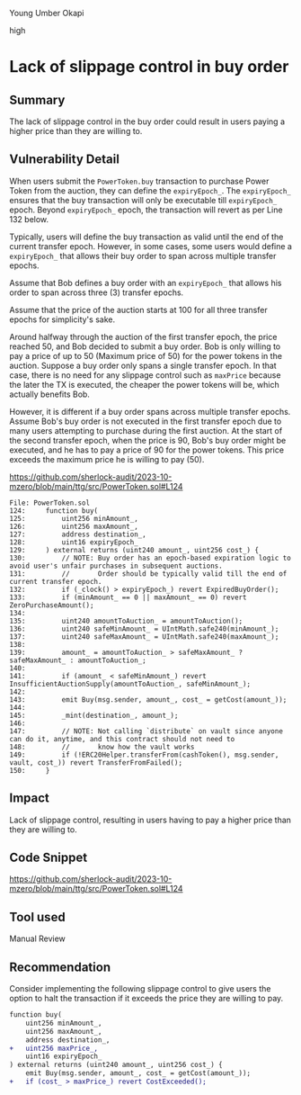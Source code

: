 Young Umber Okapi

high

# Lack of slippage control in buy order

## Summary

The lack of slippage control in the buy order could result in users paying a higher price than they are willing to.

## Vulnerability Detail

When users submit the `PowerToken.buy` transaction to purchase Power Token from the auction, they can define the `expiryEpoch_`. The `expiryEpoch_`  ensures that the buy transaction will only be executable till `expiryEpoch_` epoch. Beyond `expiryEpoch_` epoch, the transaction will revert as per Line 132 below.

Typically, users will define the buy transaction as valid until the end of the current transfer epoch. However, in some cases, some users would define a `expiryEpoch_` that allows their buy order to span across multiple transfer epochs. 

Assume that Bob defines a buy order with an `expiryEpoch_` that allows his order to span across three (3) transfer epochs.

Assume that the price of the auction starts at 100 for all three transfer epochs for simplicity's sake. 

Around halfway through the auction of the first transfer epoch, the price reached 50, and Bob decided to submit a buy order. Bob is only willing to pay a price of up to 50 (Maximum price of 50) for the power tokens in the auction. Suppose a buy order only spans a single transfer epoch. In that case, there is no need for any slippage control such as `maxPrice` because the later the TX is executed, the cheaper the power tokens will be, which actually benefits Bob.

However, it is different if a buy order spans across multiple transfer epochs. Assume Bob's buy order is not executed in the first transfer epoch due to many users attempting to purchase during the first auction. At the start of the second transfer epoch, when the price is 90, Bob's buy order might be executed, and he has to pay a price of 90 for the power tokens. This price exceeds the maximum price he is willing to pay (50).

https://github.com/sherlock-audit/2023-10-mzero/blob/main/ttg/src/PowerToken.sol#L124

```solidity
File: PowerToken.sol
124:     function buy(
125:         uint256 minAmount_,
126:         uint256 maxAmount_,
127:         address destination_,
128:         uint16 expiryEpoch_
129:     ) external returns (uint240 amount_, uint256 cost_) {
130:         // NOTE: Buy order has an epoch-based expiration logic to avoid user's unfair purchases in subsequent auctions.
131:         //       Order should be typically valid till the end of current transfer epoch.
132:         if (_clock() > expiryEpoch_) revert ExpiredBuyOrder();
133:         if (minAmount_ == 0 || maxAmount_ == 0) revert ZeroPurchaseAmount();
134: 
135:         uint240 amountToAuction_ = amountToAuction();
136:         uint240 safeMinAmount_ = UIntMath.safe240(minAmount_);
137:         uint240 safeMaxAmount_ = UIntMath.safe240(maxAmount_);
138: 
139:         amount_ = amountToAuction_ > safeMaxAmount_ ? safeMaxAmount_ : amountToAuction_;
140: 
141:         if (amount_ < safeMinAmount_) revert InsufficientAuctionSupply(amountToAuction_, safeMinAmount_);
142: 
143:         emit Buy(msg.sender, amount_, cost_ = getCost(amount_));
144: 
145:         _mint(destination_, amount_);
146: 
147:         // NOTE: Not calling `distribute` on vault since anyone can do it, anytime, and this contract should not need to
148:         //       know how the vault works
149:         if (!ERC20Helper.transferFrom(cashToken(), msg.sender, vault, cost_)) revert TransferFromFailed();
150:     }
```

## Impact

Lack of slippage control, resulting in users having to pay a higher price than they are willing to.

## Code Snippet

https://github.com/sherlock-audit/2023-10-mzero/blob/main/ttg/src/PowerToken.sol#L124

## Tool used

Manual Review

## Recommendation

Consider implementing the following slippage control to give users the option to halt the transaction if it exceeds the price they are willing to pay.

```diff
function buy(
    uint256 minAmount_,
    uint256 maxAmount_,
    address destination_,
+	uint256 maxPrice_,    
    uint16 expiryEpoch_
) external returns (uint240 amount_, uint256 cost_) {
    emit Buy(msg.sender, amount_, cost_ = getCost(amount_));
+   if (cost_ > maxPrice_) revert CostExceeded();
```